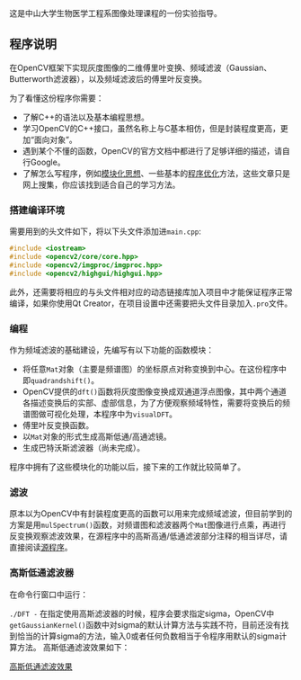这是中山大学生物医学工程系图像处理课程的一份实验指导。

## 程序说明

在OpenCV框架下实现灰度图像的二维傅里叶变换、频域滤波（Gaussian、Butterworth滤波器），以及频域滤波后的傅里叶反变换。

为了看懂这份程序你需要：

*   了解C++的语法以及基本编程思想。
*   学习OpenCV的C++接口，虽然名称上与C基本相仿，但是封装程度更高，更加“面向对象”。
*   遇到某个不懂的函数，OpenCV的官方文档中都进行了足够详细的描述，请自行Google。
*   了解怎么写程序，例如[模块化思想](http://www.cppblog.com/kevinlynx/archive/2011/04/05/143430.html)、一些基本的[程序优化](http://blog.sciencenet.cn/blog-711035-561620.html)方法，这些文章只是网上搜集，你应该找到适合自己的学习方法。

### 搭建编译环境

需要用到的头文件如下，将以下头文件添加进`main.cpp`:

~~~c++
#include <iostream>
#include <opencv2/core/core.hpp>
#include <opencv2/imgproc/imgproc.hpp>
#include <opencv2/highgui/highgui.hpp>
~~~

此外，还需要将相应的与头文件相对应的动态链接库加入项目中才能保证程序正常编译，如果你使用Qt Creator，在项目设置中还需要把头文件目录加入`.pro`文件。

### 编程

作为频域滤波的基础建设，先编写有以下功能的函数模块：

*   将任意`Mat`对象（主要是频谱图）的坐标原点对称变换到中心。在这份程序中即`quadrandshift()`。
*   OpenCV提供的`dft()`函数将灰度图像变换成双通道浮点图像，其中两个通道各描述变换后的实部、虚部信息，为了方便观察频域特性，需要将变换后的频谱图做可视化处理，本程序中为`visualDFT`。
*   傅里叶反变换函数。
*   以`Mat`对象的形式生成高斯低通/高通滤镜。
*   生成巴特沃斯滤波器（尚未完成）。

程序中拥有了这些模块化的功能以后，接下来的工作就比较简单了。

### 滤波

原本以为OpenCV中有封装程度更高的函数可以用来完成频域滤波，但目前学到的方案是用`mulSpectrum()`函数，对频谱图和滤波器两个`Mat`图像进行点乘，再进行反变换观察滤波效果，在源程序中的高斯高通/低通滤波部分注释的相当详尽，请直接阅读[源程序](https://github.com/kkcocogogo/2-D-fourier-transform/blob/master/main.cpp)。

### 高斯低通滤波器

在命令行窗口中运行：

`./DFT -`
在指定使用高斯滤波器的时候，程序会要求指定sigma，OpenCV中`getGaussianKernel()`函数中对sigma的默认计算方法与实践不符，目前还没有找到恰当的计算sigma的方法，输入0或者任何负数相当于令程序用默认的sigma计算方法。
高斯低通滤波效果如下：

[高斯低通滤波效果](gaussianFilterResult.png)
